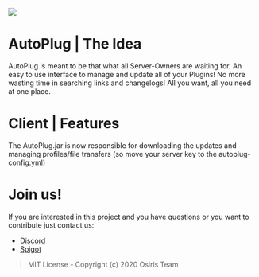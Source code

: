 ![](https://rapidus-info.webnode.com/_files/200000003-4d08d4d08f/AutoPlug%20GitHub%20Header%20800x80.png)
# AutoPlug | The Idea
AutoPlug is meant to be that what all Server-Owners are waiting for. 
An easy to use interface to manage and update all of your Plugins! No more wasting time in searching links and changelogs!
All you want, all you need at one place.

# Client | Features
The AutoPlug.jar is now responsible for downloading the updates and managing profiles/file transfers (so move your server key to the autoplug-config.yml)


# Join us!
If you are interested in this project and you have questions or you want to contribute just contact us:
 - [Discord](https://discord.com/invite/GGNmtCC)
 - [Spigot](https://www.spigotmc.org/members/osiristeam.935748/)



> MIT License - Copyright (c) 2020 Osiris Team
